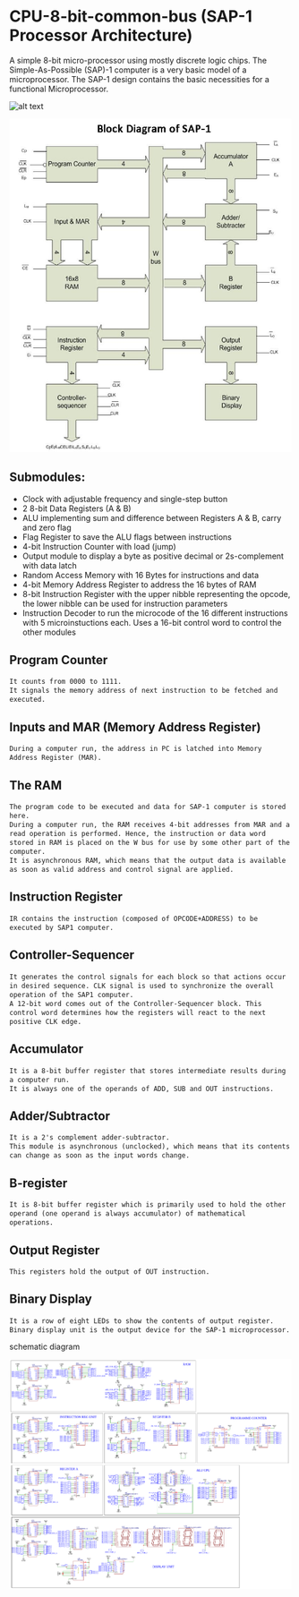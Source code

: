 # CPU-8-bit-common-bus (SAP-1 Processor Architecture) 

A simple 8-bit micro-processor using mostly discrete logic chips. The Simple-As-Possible (SAP)-1 computer is a very basic model of a microprocessor. The SAP-1 design contains the basic necessities for a functional Microprocessor. 


![alt text](https://github.com/praveendhananjaya/CPU-8-bit-common-bus/blob/main/doc/test.gif?raw=true)

![alt text](https://github.com/praveendhananjaya/CPU-8-bit-common-bus/blob/main/doc/SAP1.jpeg?raw=true)


## Submodules:

- Clock with adjustable frequency and single-step button
- 2 8-bit Data Registers (A & B)
- ALU implementing sum and difference between Registers A & B, carry and zero flag
- Flag Register to save the ALU flags between instructions
- 4-bit Instruction Counter with load (jump)
- Output module to display a byte as positive decimal or 2s-complement with data latch
- Random Access Memory with 16 Bytes for instructions and data
- 4-bit Memory Address Register to address the 16 bytes of RAM
- 8-bit Instruction Register with the upper nibble representing the opcode, the lower nibble can be used for instruction parameters
- Instruction Decoder to run the microcode of the 16 different instructions with 5 microinstuctions each. Uses a 16-bit control word to control the other modules


## Program Counter
    It counts from 0000 to 1111.
    It signals the memory address of next instruction to be fetched and executed.
## Inputs and MAR (Memory Address Register)
    During a computer run, the address in PC is latched into Memory Address Register (MAR).
## The RAM
    The program code to be executed and data for SAP-1 computer is stored here.
    During a computer run, the RAM receives 4-bit addresses from MAR and a read operation is performed. Hence, the instruction or data word stored in RAM is placed on the W bus for use by some other part of the computer.
    It is asynchronous RAM, which means that the output data is available as soon as valid address and control signal are applied.
## Instruction Register
    IR contains the instruction (composed of OPCODE+ADDRESS) to be executed by SAP1 computer.
## Controller-Sequencer
    It generates the control signals for each block so that actions occur in desired sequence. CLK signal is used to synchronize the overall operation of the SAP1 computer.
    A 12-bit word comes out of the Controller-Sequencer block. This control word determines how the registers will react to the next positive CLK edge.
## Accumulator
    It is a 8-bit buffer register that stores intermediate results during a computer run.
    It is always one of the operands of ADD, SUB and OUT instructions.
## Adder/Subtractor
    It is a 2's complement adder-subtractor.
    This module is asynchronous (unclocked), which means that its contents can change as soon as the input words change.
## B-register
    It is 8-bit buffer register which is primarily used to hold the other operand (one operand is always accumulator) of mathematical operations.
## Output Register
    This registers hold the output of OUT instruction.
## Binary Display
    It is a row of eight LEDs to show the contents of output register.
    Binary display unit is the output device for the SAP-1 microprocessor.

schematic diagram

![alt text](https://github.com/praveendhananjaya/CPU-8-bit-common-bus/blob/main/doc/Schematic_8BitComputer_2021-05-04.png?raw=true)
